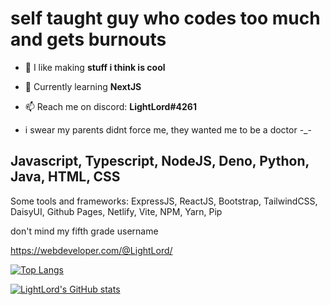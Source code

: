 
# self taught guy who codes too much and gets burnouts

- 🔭 I like making **stuff i think is cool**

- 🌱 Currently learning **NextJS**

- 📫 Reach me on discord: **LightLord#4261**

- i swear my parents didnt force me, they wanted me to be a doctor -_-

## Javascript, Typescript, NodeJS, Deno, Python, Java, HTML, CSS

Some tools and frameworks: ExpressJS, ReactJS, Bootstrap, TailwindCSS, DaisyUI, Github Pages, Netlify, Vite, NPM, Yarn, Pip 

don't mind my fifth grade username

https://webdeveloper.com/@LightLord/

[![Top Langs](https://github-readme-stats.vercel.app/api/top-langs/?username=LightLordYT&layout=compact)]()

[![LightLord's GitHub stats](https://github-readme-stats.vercel.app/api?username=LightLordYT)]()

